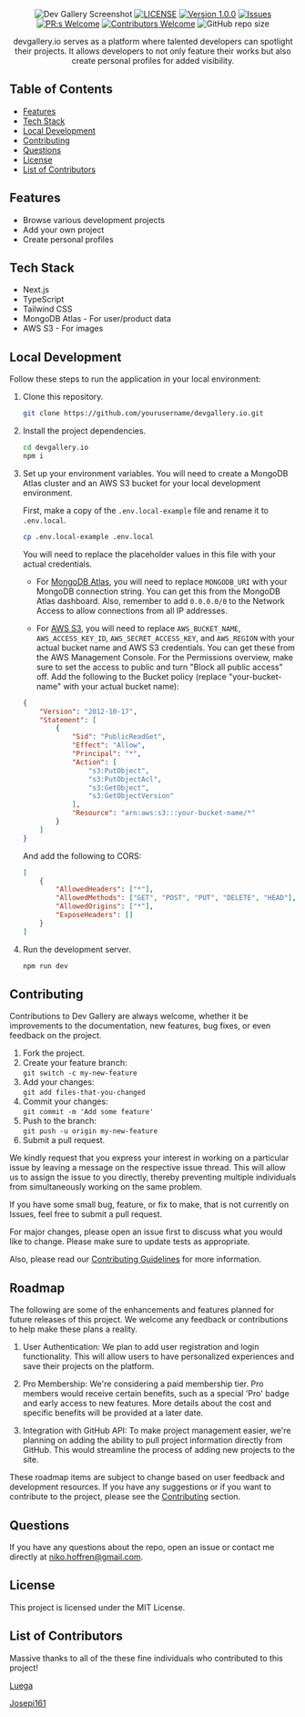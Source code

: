 <div align="center">

![Dev Gallery Screenshot](/public/devgallerybanner.png)
[![LICENSE](https://img.shields.io/badge/license-MIT-blue.svg)](LICENSE)
[![Version 1.0.0](https://img.shields.io/badge/Version-1.0.0-brightgreen.svg)](https://github.com/nikohoffren/devgallery.io/pulls)
[![Issues](https://img.shields.io/github/issues/nikohoffren/devgallery.io.svg?style=flat)](https://github.com/nikohoffren/devgallery.io/issues)
[![PR:s Welcome](https://img.shields.io/badge/PR:s-Welcome-green.svg)](https://github.com/nikohoffren/devgallery.io/pulls)
[![Contributors Welcome](https://img.shields.io/badge/Contributors-Welcome-green.svg)](https://github.com/nikohoffren/devgallery.io/pulls)
![GitHub repo size](https://img.shields.io/github/repo-size/nikohoffren/devgallery.io)

devgallery.io serves as a platform where talented developers can spotlight their projects. It allows developers to not only feature their works but also create personal profiles for added visibility.

</div>

## Table of Contents

-   [Features](#features)
-   [Tech Stack](#tech-stack)
-   [Local Development](#local-development)
-   [Contributing](#contributing)
-   [Questions](#questions)
-   [License](#license)
-   [List of Contributors](#list-of-contributors)

## Features

-   Browse various development projects
-   Add your own project
-   Create personal profiles

## Tech Stack

-   Next.js
-   TypeScript
-   Tailwind CSS
-   MongoDB Atlas - For user/product data
-   AWS S3 - For images

## Local Development

Follow these steps to run the application in your local environment:

1. Clone this repository.

    ```bash
    git clone https://github.com/yourusername/devgallery.io.git
    ```

2. Install the project dependencies.

    ```bash
    cd devgallery.io
    npm i
    ```

3. Set up your environment variables. You will need to create a MongoDB Atlas cluster and an AWS S3 bucket for your local development environment.

    First, make a copy of the `.env.local-example` file and rename it to `.env.local`.

    ```bash
    cp .env.local-example .env.local
    ```

    You will need to replace the placeholder values in this file with your actual credentials.

    - For [MongoDB Atlas](https://www.mongodb.com/cloud/atlas), you will need to replace `MONGODB_URI` with your MongoDB connection string. You can get this from the MongoDB Atlas dashboard. Also, remember to add `0.0.0.0/0` to the Network Access to allow connections from all IP addresses.

    - For [AWS S3](https://aws.amazon.com/s3/), you will need to replace `AWS_BUCKET_NAME`, `AWS_ACCESS_KEY_ID`, `AWS_SECRET_ACCESS_KEY`, and `AWS_REGION` with your actual bucket name and AWS S3 credentials. You can get these from the AWS Management Console. For the Permissions overview, make sure to set the access to public and turn "Block all public access" off. Add the following to the Bucket policy (replace "your-bucket-name" with your actual bucket name):

    ```json
    {
        "Version": "2012-10-17",
        "Statement": [
            {
                "Sid": "PublicReadGet",
                "Effect": "Allow",
                "Principal": "*",
                "Action": [
                    "s3:PutObject",
                    "s3:PutObjectAcl",
                    "s3:GetObject",
                    "s3:GetObjectVersion"
                ],
                "Resource": "arn:aws:s3:::your-bucket-name/*"
            }
        ]
    }
    ```

    And add the following to CORS:

    ```json
    [
        {
            "AllowedHeaders": ["*"],
            "AllowedMethods": ["GET", "POST", "PUT", "DELETE", "HEAD"],
            "AllowedOrigins": ["*"],
            "ExposeHeaders": []
        }
    ]
    ```

4. Run the development server.
    ```bash
    npm run dev
    ```

<a id="contributing"></a>

## Contributing

Contributions to Dev Gallery are always welcome, whether it be improvements to the documentation, new features, bug fixes, or even feedback on the project.

1. Fork the project.
2. Create your feature branch:
   <br>`git switch -c my-new-feature`
3. Add your changes:
   <br>`git add files-that-you-changed`
4. Commit your changes:
   <br>`git commit -m 'Add some feature'`
5. Push to the branch:
   <br>`git push -u origin my-new-feature`
6. Submit a pull request.

We kindly request that you express your interest in working on a particular issue by leaving a message on the respective issue thread. This will allow us to assign the issue to you directly, thereby preventing multiple individuals from simultaneously working on the same problem.

If you have some small bug, feature, or fix to make, that is not currently on Issues, feel free to submit a pull request.

For major changes, please open an issue first to discuss what you would like to change. Please make sure to update tests as appropriate.

Also, please read our [Contributing Guidelines](CONTRIBUTING.md) for more information.

## Roadmap

The following are some of the enhancements and features planned for future releases of this project. We welcome any feedback or contributions to help make these plans a reality.

1. User Authentication: We plan to add user registration and login functionality. This will allow users to have personalized experiences and save their projects on the platform.

2. Pro Membership: We're considering a paid membership tier. Pro members would receive certain benefits, such as a special 'Pro' badge and early access to new features. More details about the cost and specific benefits will be provided at a later date.

3. Integration with GitHub API: To make project management easier, we're planning on adding the ability to pull project information directly from GitHub. This would streamline the process of adding new projects to the site.

These roadmap items are subject to change based on user feedback and development resources. If you have any suggestions or if you want to contribute to the project, please see the [Contributing](#contributing) section.

## Questions

If you have any questions about the repo, open an issue or contact me directly at niko.hoffren@gmail.com.

## License

This project is licensed under the MIT License.

## List of Contributors

Massive thanks to all of the these fine individuals who contributed to this project!

[Luega](https://github.com/Luega)

[Josepi161](https://github.com/Josepi161)
